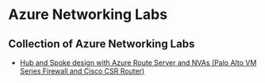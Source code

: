 # Azure Networking Labs

## Collection of Azure Networking Labs

- [Hub and Spoke design with Azure Route Server and NVAs (Palo Alto VM Series Firewall and Cisco CSR Router)](azure-routeserver-nva-bgp/README.md)
